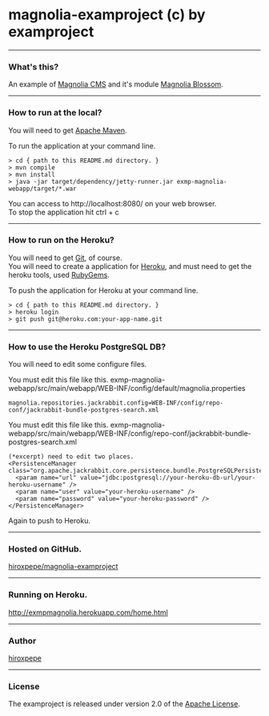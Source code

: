 # magnolia-examproject (c) by examproject

***
### What's this?
An example of [Magnolia CMS](http://www.magnolia-cms.com/magnolia-cms.html) and it's module [Magnolia Blossom](http://documentation.magnolia-cms.com/modules/blossom.html).

***
### How to run at the local?
You will need to get [Apache Maven](http://maven.apache.org/).

To run the application at your command line.

    > cd { path to this README.md directory. }
    > mvn compile
    > mvn install
    > java -jar target/dependency/jetty-runner.jar exmp-magnolia-webapp/target/*.war

You can access to http://localhost:8080/ on your web browser.  
To stop the application hit ctrl + c

***
### How to run on the Heroku?

You will need to get [Git](http://git-scm.com/), of course.  
You will need to create a application for [Heroku](http://www.heroku.com/), and must need to get the heroku tools, used [RubyGems](http://rubygems.org/).  

To push the application for Heroku at your command line.

    > cd { path to this README.md directory. }
    > heroku login
    > git push git@heroku.com:your-app-name.git

***
### How to use the Heroku PostgreSQL DB?

You will need to edit some configure files.

You must edit this file like this.
exmp-magnolia-webapp/src/main/webapp/WEB-INF/config/default/magnolia.properties
 
    magnolia.repositories.jackrabbit.config=WEB-INF/config/repo-conf/jackrabbit-bundle-postgres-search.xml

You must edit this file like this.
exmp-magnolia-webapp/src/main/webapp/WEB-INF/config/repo-conf/jackrabbit-bundle-postgres-search.xml

    (*excerpt) need to edit two places. 
    <PersistenceManager class="org.apache.jackrabbit.core.persistence.bundle.PostgreSQLPersistenceManager">
      <param name="url" value="jdbc:postgresql://your-heroku-db-url/your-heroku-username" />
      <param name="user" value="your-heroku-username" />
      <param name="password" value="your-heroku-password" />
    </PersistenceManager>

Again to push to Heroku.

***
### Hosted on GitHub.
[hiroxpepe/magnolia-examproject](https://github.com/hiroxpepe/magnolia-examproject)

***
### Running on Heroku.
http://exmpmagnolia.herokuapp.com/home.html

***
### Author
[hiroxpepe](mailto:hiroxpepe@gmail.com)

***
### License
The examproject is released under version 2.0 of the
[Apache License](http://www.apache.org/licenses/LICENSE-2.0).
